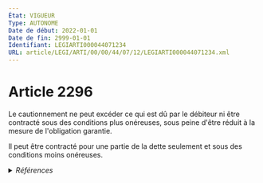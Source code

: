 ```yaml
---
État: VIGUEUR
Type: AUTONOME
Date de début: 2022-01-01
Date de fin: 2999-01-01
Identifiant: LEGIARTI000044071234
URL: article/LEGI/ARTI/00/00/44/07/12/LEGIARTI000044071234.xml
---
```


<h1>Article 2296</h1>

Le cautionnement ne peut excéder ce qui est dû par le débiteur ni être contracté
sous des conditions plus onéreuses, sous peine d'être réduit à la mesure de
l'obligation garantie.<br />

Il peut être contracté pour une partie de la dette seulement et sous des
conditions moins onéreuses.


<details>
  <summary><em>Références</em></summary>

  <h2>Articles faisant référence à l'article</h2>
  
  <ul>
    <li>
      <a href="https://legal.tricoteuses.fr//redirection/LEGIARTI000044045502?vers=git&vers=legifrance">Ordonnance n° 2021-1192 du 15 septembre 2021 portant réforme du droit des sûretés - article 3 ENTIEREMENT_MODIF</a> MODIFIE source
    </li>
  </ul>
  
  <h2>Références faites par l'article</h2>
  
  <ul>
    <li>
      2021-09-15 MODIFIE cible <a href="https://legal.tricoteuses.fr//redirection/LEGIARTI000044045502?vers=git&vers=legifrance">Ordonnance n° 2021-1192 du 15 septembre 2021 portant réforme du droit des sûretés - article 3 ENTIEREMENT_MODIF</a>
    </li>
    <li>
      2999-01-01 CONCORDANCE source <a href="https://legal.tricoteuses.fr//redirection/LEGIARTI000006445395?vers=git&vers=legifrance">Code civil - article 2019 AUTONOME TRANSFERE, en vigueur du 1804-03-21 au 2006-03-24</a>
    </li>
    <li>
      2999-01-01 CONCORDE cible <a href="https://legal.tricoteuses.fr//redirection/LEGIARTI000006445395?vers=git&vers=legifrance">Code civil - article 2019 AUTONOME TRANSFERE, en vigueur du 1804-03-21 au 2006-03-24</a>
    </li>
    <li>
      2999-01-01 CITATION cible <a href="https://legal.tricoteuses.fr//redirection/LEGIARTI000006448159?vers=git&vers=legifrance">Code civil - article 2294 AUTONOME TRANSFERE, en vigueur du 2004-06-01 au 2006-03-24</a>
    </li>
    <li>
      2999-01-01 CITATION cible <a href="https://legal.tricoteuses.fr//redirection/LEGIARTI000044071314?vers=git&vers=legifrance">Code civil - article 2317 AUTONOME VIGUEUR, en vigueur depuis le 2022-01-01</a>
    </li>
    <li>
      2999-01-01 CONCORDE source <a href="https://legal.tricoteuses.fr//redirection/LEGIARTI000006450645?vers=git&vers=legifrance">Code civil - article 2502 AUTONOME VIGUEUR, en vigueur depuis le 2006-03-24</a>
    </li>
    <li>
      2999-01-01 CONCORDANCE cible <a href="https://legal.tricoteuses.fr//redirection/LEGIARTI000006450645?vers=git&vers=legifrance">Code civil - article 2502 AUTONOME VIGUEUR, en vigueur depuis le 2006-03-24</a>
    </li>
    <li>
      CODIFICATION source Loi 1804-02-14
    </li>
  </ul>
</details>
